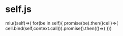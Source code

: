 # self.js
miu((self)=>( for(be in self){ promise(be).then((cell)=>( cell.bind(self,context.call))).promise().then(()=>) }))
